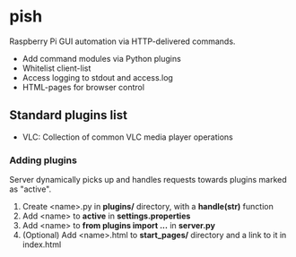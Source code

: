 # pish

Raspberry Pi GUI automation via HTTP-delivered commands.

- Add command modules via Python plugins
- Whitelist client-list
- Access logging to stdout and access.log
- HTML-pages for browser control

## Standard plugins list

- VLC: Collection of common VLC media player operations

### Adding plugins

Server dynamically picks up and handles requests towards plugins marked as "active".

1. Create &lt;name>.py in **plugins/** directory, with a **handle(str)** function
2. Add &lt;name> to **active** in **settings.properties**
3. Add &lt;name> to **from plugins import ...** in **server.py**
4. (Optional) Add &lt;name>.html to **start_pages/** directory and a link to it in index.html
